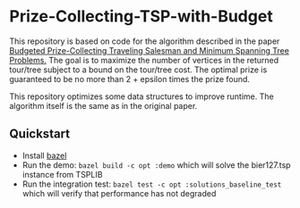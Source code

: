 # Prize-Collecting-TSP-with-Budget

This repository is based on code for the algorithm described in the paper [Budgeted Prize-Collecting Traveling Salesman and Minimum Spanning Tree Problems.](https://pubsonline.informs.org/doi/abs/10.1287/moor.2019.1002) The goal is to maximize the number of vertices in the returned tour/tree subject to a bound on the tour/tree cost. The optimal prize is guaranteed to be no more than 2 + epsilon times the prize found.

This repository optimizes some data structures to improve runtime. The algorithm itself is the same as in the original paper.

## Quickstart
* Install [bazel](https://docs.bazel.build/versions/master/install.html)
* Run the demo: `bazel build -c opt :demo` which will solve the bier127.tsp instance from TSPLIB
* Run the integration test: `bazel test -c opt :solutions_baseline_test` which will verify that performance has not degraded

